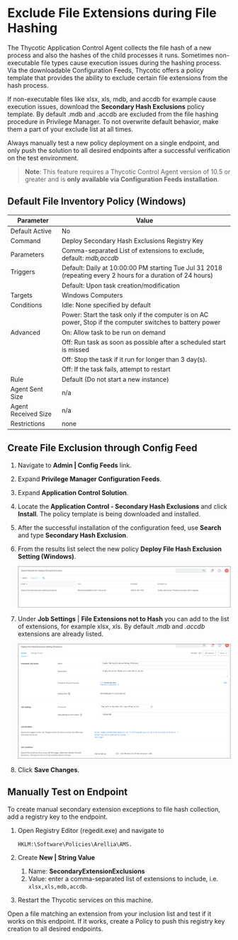 [title]: # (Default File Inventory Policy)
[tags]: # (windows, secondary file filters)
[priority]: # (5)
# Exclude File Extensions during File Hashing

The Thycotic Application Control Agent collects the file hash of a new process and also the hashes of the child processes it runs. Sometimes non-executable file types cause execution issues during the hashing process. Via the downloadable Configuration Feeds, Thycotic offers a policy template that provides the ability to exclude certain file extensions from the hash process.

If non-executable files like xlsx, xls, mdb, and accdb for example cause execution issues, download the __Secondary  Hash Exclusions__ policy template. By default .mdb and .accdb are excluded from the file hashing procedure in Privilege Manager. To not overwrite default behavior, make them a part of your exclude list at all times.

Always manually test a new policy deployment on a single endpoint, and only push the solution to all desired endpoints after a successful verification on the test environment.

>**Note**:
>This feature requires a Thycotic Control Agent version of 10.5 or greater and is __only available via Configuration Feeds installation__.

## Default File Inventory Policy (Windows)

| Parameter | Value |
| ----- | ----- |
| Default Active | No |
| Command | Deploy Secondary Hash Exclusions Registry Key |
| Parameters | Comma-separated List of extensions to exclude, default: _mdb,accdb_ |
| Triggers | Default: Daily at 10:00:00 PM starting Tue Jul 31 2018 (repeating every 2 hours for a duration of 24 hours) | 
| | Default: Upon task creation/modification |
| Targets | Windows Computers |
| Conditions | Idle: None specified by default |
| | Power: Start the task only if the computer is on AC power, Stop if the computer switches to battery power |
| Advanced | On: Allow task to be run on demand |
| | Off: Run task as soon as possible after a scheduled start is missed |
| | Off: Stop the task if it run for longer than 3 day(s). |
| | Off: If the task fails, attempt to restart |
| Rule | Default (Do not start a new instance) |
| Agent Sent Size | n/a |
| Agent Received Size | n/a |
| Restrictions | none |

## Create File Exclusion through Config Feed

1. Navigate to __Admin | Config Feeds__ link.
1. Expand __Privilege Manager Configuration Feeds__.
1. Expand __Application Control Solution__.
1. Locate the __Application Control - Secondary Hash Exclusions__ and click __Install__. The policy template is being downloaded and installed.
1. After the successful installation of the configuration feed, use __Search__ and type __Secondary Hash Exclusion__.
1. From the results list select the new policy __Deploy File Hash Exclusion Setting (Windows)__.

   ![select](images/file-hash/hash-exclude-policy.png "Select the Deploy File Hash Exclusion Setting policy")
1. Under __Job Settings__ | __File Extensions not to Hash__ you can add to the list of extensions, for example xlsx, xls. By default _.mdb_ and _.accdb_ extensions are already listed.

   ![parameters](images/file-hash/hash-exclude-policy-para.png "Specify the parameters for the policy")
1. Click __Save Changes__.

## Manually Test on Endpoint

To create manual secondary extension exceptions to file hash collection, add a registry key to the endpoint.

1. Open Registry Editor (regedit.exe) and navigate to

   ```
   HKLM:\Software\Policies\Arellia\AMS.
   ```
1. Create __New | String Value__

   1. Name: __SecondaryExtensionExclusions__
   1. Value: enter a comma-separated list of extensions to include, i.e. `xlsx,xls,mdb,accdb`.
1. Restart the Thycotic services on this machine.

Open a file matching an extension from your inclusion list and test if it works on this endpoint. If it works, create a Policy to push this registry key creation to all desired endpoints.
